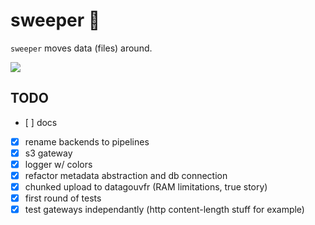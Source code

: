 # sweeper 🧹

`sweeper` moves data (files) around.

![](https://media.giphy.com/media/kEWvxeoP9b1HShmFes/giphy.gif)

## TODO

- [ ] docs
- [x] rename backends to pipelines
- [x] s3 gateway
- [x] logger w/ colors
- [x] refactor metadata abstraction and db connection
- [x] chunked upload to datagouvfr (RAM limitations, true story)
- [x] first round of tests
- [x] test gateways independantly (http content-length stuff for example)
